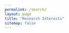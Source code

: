 ```yaml
---
permalink: /search/
layout: page
title: "Research Interests"
sitemap: false
---
```

<!-- {% include _google_search.html %} -->
